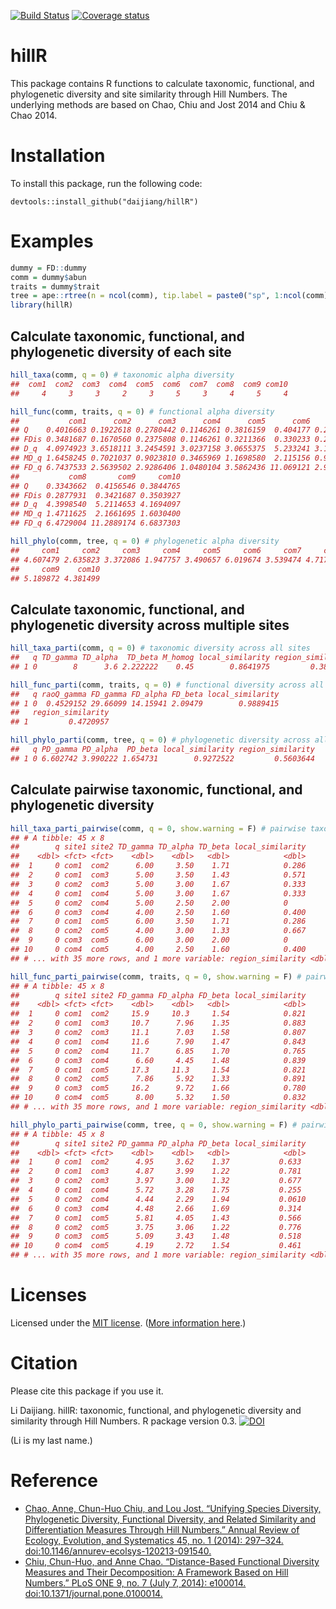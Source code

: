 
<!-- README.md is generated from README.Rmd. Please edit that file -->
[![Build Status](https://travis-ci.org/daijiang/hillR.svg?branch=master)](https://travis-ci.org/daijiang/hillR) [![Coverage status](https://codecov.io/gh/daijiang/hillR/branch/master/graph/badge.svg)](https://codecov.io/github/daijiang/hillR?branch=master)

hillR
=====

This package contains R functions to calculate taxonomic, functional, and phylogenetic diversity and site similarity through Hill Numbers. The underlying methods are based on Chao, Chiu and Jost 2014 and Chiu & Chao 2014.

Installation
============

To install this package, run the following code:

    devtools::install_github("daijiang/hillR")

Examples
========

``` r
dummy = FD::dummy
comm = dummy$abun
traits = dummy$trait
tree = ape::rtree(n = ncol(comm), tip.label = paste0("sp", 1:ncol(comm)))
library(hillR)
```

Calculate taxonomic, functional, and phylogenetic diversity of each site
------------------------------------------------------------------------

``` r
hill_taxa(comm, q = 0) # taxonomic alpha diversity
##  com1  com2  com3  com4  com5  com6  com7  com8  com9 com10 
##     4     3     3     2     3     5     3     4     5     4

hill_func(comm, traits, q = 0) # functional alpha diversity
##           com1      com2      com3      com4      com5      com6      com7
## Q    0.4016663 0.1922618 0.2780442 0.1146261 0.3816159  0.404177 0.2934143
## FDis 0.3481687 0.1670560 0.2375808 0.1146261 0.3211366  0.330233 0.2532751
## D_q  4.0974923 3.6518111 3.2454591 3.0237158 3.0655375  5.233241 3.1470056
## MD_q 1.6458245 0.7021037 0.9023810 0.3465969 1.1698580  2.115156 0.9233765
## FD_q 6.7437533 2.5639502 2.9286406 1.0480104 3.5862436 11.069121 2.9058708
##           com8       com9     com10
## Q    0.3343662  0.4156546 0.3844765
## FDis 0.2877931  0.3421687 0.3503927
## D_q  4.3998540  5.2114653 4.1694097
## MD_q 1.4711625  2.1661695 1.6030400
## FD_q 6.4729004 11.2889174 6.6837303

hill_phylo(comm, tree, q = 0) # phylogenetic alpha diversity
##     com1     com2     com3     com4     com5     com6     com7     com8 
## 4.607479 2.635823 3.372086 1.947757 3.490657 6.019674 3.539474 4.717898 
##     com9    com10 
## 5.189872 4.381499
```

Calculate taxonomic, functional, and phylogenetic diversity across multiple sites
---------------------------------------------------------------------------------

``` r
hill_taxa_parti(comm, q = 0) # taxonomic diversity across all sites
##   q TD_gamma TD_alpha  TD_beta M_homog local_similarity region_similarity
## 1 0        8      3.6 2.222222    0.45        0.8641975         0.3888889

hill_func_parti(comm, traits, q = 0) # functional diversity across all sites
##   q raoQ_gamma FD_gamma FD_alpha FD_beta local_similarity
## 1 0  0.4529152 29.66099 14.15941 2.09479        0.9889415
##   region_similarity
## 1         0.4720957

hill_phylo_parti(comm, tree, q = 0) # phylogenetic diversity across all sites
##   q PD_gamma PD_alpha  PD_beta local_similarity region_similarity
## 1 0 6.602742 3.990222 1.654731        0.9272522         0.5603644
```

Calculate pairwise taxonomic, functional, and phylogenetic diversity
--------------------------------------------------------------------

``` r
hill_taxa_parti_pairwise(comm, q = 0, show.warning = F) # pairwise taxonomic diversity
## # A tibble: 45 x 8
##        q site1 site2 TD_gamma TD_alpha TD_beta local_similarity
##    <dbl> <fct> <fct>    <dbl>    <dbl>   <dbl>            <dbl>
##  1     0 com1  com2      6.00     3.50    1.71            0.286
##  2     0 com1  com3      5.00     3.50    1.43            0.571
##  3     0 com2  com3      5.00     3.00    1.67            0.333
##  4     0 com1  com4      5.00     3.00    1.67            0.333
##  5     0 com2  com4      5.00     2.50    2.00            0    
##  6     0 com3  com4      4.00     2.50    1.60            0.400
##  7     0 com1  com5      6.00     3.50    1.71            0.286
##  8     0 com2  com5      4.00     3.00    1.33            0.667
##  9     0 com3  com5      6.00     3.00    2.00            0    
## 10     0 com4  com5      4.00     2.50    1.60            0.400
## # ... with 35 more rows, and 1 more variable: region_similarity <dbl>

hill_func_parti_pairwise(comm, traits, q = 0, show.warning = F) # pairwise functional diversity
## # A tibble: 45 x 8
##        q site1 site2 FD_gamma FD_alpha FD_beta local_similarity
##    <dbl> <fct> <fct>    <dbl>    <dbl>   <dbl>            <dbl>
##  1     0 com1  com2     15.9     10.3     1.54            0.821
##  2     0 com1  com3     10.7      7.96    1.35            0.883
##  3     0 com2  com3     11.1      7.03    1.58            0.807
##  4     0 com1  com4     11.6      7.90    1.47            0.843
##  5     0 com2  com4     11.7      6.85    1.70            0.765
##  6     0 com3  com4      6.60     4.45    1.48            0.839
##  7     0 com1  com5     17.3     11.3     1.54            0.821
##  8     0 com2  com5      7.86     5.92    1.33            0.891
##  9     0 com3  com5     16.2      9.72    1.66            0.780
## 10     0 com4  com5      8.00     5.32    1.50            0.832
## # ... with 35 more rows, and 1 more variable: region_similarity <dbl>

hill_phylo_parti_pairwise(comm, tree, q = 0, show.warning = F) # pairwise phylogenetic diversity
## # A tibble: 45 x 8
##        q site1 site2 PD_gamma PD_alpha PD_beta local_similarity
##    <dbl> <fct> <fct>    <dbl>    <dbl>   <dbl>            <dbl>
##  1     0 com1  com2      4.95     3.62    1.37           0.633 
##  2     0 com1  com3      4.87     3.99    1.22           0.781 
##  3     0 com2  com3      3.97     3.00    1.32           0.677 
##  4     0 com1  com4      5.72     3.28    1.75           0.255 
##  5     0 com2  com4      4.44     2.29    1.94           0.0610
##  6     0 com3  com4      4.48     2.66    1.69           0.314 
##  7     0 com1  com5      5.81     4.05    1.43           0.566 
##  8     0 com2  com5      3.75     3.06    1.22           0.776 
##  9     0 com3  com5      5.09     3.43    1.48           0.518 
## 10     0 com4  com5      4.19     2.72    1.54           0.461 
## # ... with 35 more rows, and 1 more variable: region_similarity <dbl>
```

Licenses
========

Licensed under the [MIT license](LICENSE). ([More information here](http://en.wikipedia.org/wiki/MIT_License).)

Citation
========

Please cite this package if you use it.

Li Daijiang. hillR: taxonomic, functional, and phylogenetic diversity and similarity through Hill Numbers. R package version 0.3. [![DOI](https://zenodo.org/badge/31509531.svg)](https://zenodo.org/badge/latestdoi/31509531)

(Li is my last name.)

Reference
=========

-   [Chao, Anne, Chun-Huo Chiu, and Lou Jost. “Unifying Species Diversity, Phylogenetic Diversity, Functional Diversity, and Related Similarity and Differentiation Measures Through Hill Numbers.” Annual Review of Ecology, Evolution, and Systematics 45, no. 1 (2014): 297–324. doi:10.1146/annurev-ecolsys-120213-091540.](https://doi.org/10.1146/annurev-ecolsys-120213-091540)
-   [Chiu, Chun-Huo, and Anne Chao. “Distance-Based Functional Diversity Measures and Their Decomposition: A Framework Based on Hill Numbers.” PLoS ONE 9, no. 7 (July 7, 2014): e100014. doi:10.1371/journal.pone.0100014.](https://doi.org/10.1371/journal.pone.0100014)

